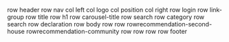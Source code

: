 row header
    row nav
        col left
            col logo
            col position
        col right
            row login
            row link-group
    row title
        row h1
        row carousel-title
    row search
        row category
        row search
    row declaration
row body
    row
    row
    rowrecommendation-second-house
    rowrecommendation-community
    row
    row
    row
row footer